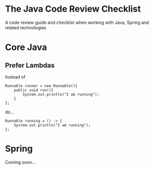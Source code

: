 # The Java Code Review Checklist

A code review guide and checklist when working with Java, Spring and related technologies

# Core Java 

## Prefer Lambdas

Instead of 

```
Runnable runner = new Runnable(){
    public void run(){
        System.out.println("I am running");
    }
};
```

do...

```
Runnable running = () -> {
    System.out.println("I am running");
};
```

# Spring 

Coming soon...

